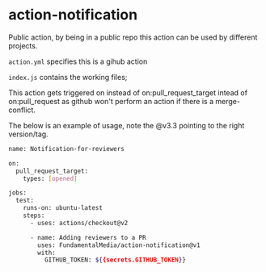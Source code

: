 # action-notification
Public action, by being in a public repo this action can be used by different projects.


```action.yml``` specifies this is a gihub action


```index.js``` contains the working files; 


This action gets triggered on instead of on:pull_request_target intead of on:pull_request as github won't perform an action if there is a merge-conflict.

The below is an example of usage, note the @v3.3 pointing to the right version/tag.

```bash
name: Notification-for-reviewers

on:
  pull_request_target:
    types: [opened]

jobs:
  test:
    runs-on: ubuntu-latest
    steps:
      - uses: actions/checkout@v2

      - name: Adding reviewers to a PR
        uses: FundamentalMedia/action-notification@v1
        with:
          GITHUB_TOKEN: ${{secrets.GITHUB_TOKEN}}
```